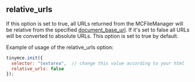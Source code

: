 ## relative_urls

If this option is set to true, all URLs returned from the MCFileManager will be relative from the specified [document_base_url](#document_base_url). If it's set to false all URLs will be converted to absolute URLs. This option is set to true by default.

Example of usage of the relative_urls option:

```js
tinymce.init({
  selector: "textarea",  // change this value according to your html
  relative_urls: false
});
```
